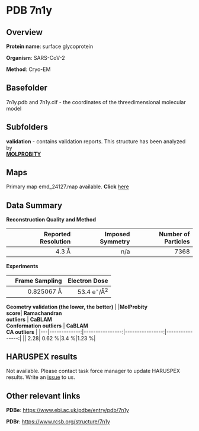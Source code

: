 # PDB 7n1y

## Overview

**Protein name**: surface glycoprotein

**Organism**: SARS-CoV-2

**Method**: Cryo-EM



## Basefolder

7n1y.pdb and 7n1y.cif - the coordinates of the threedimensional molecular model

## Subfolders





**validation** - contains validation reports. This structure has been analyzed by <br>  [**MOLPROBITY**](https://github.com/thorn-lab/coronavirus_structural_task_force/tree/master/pdb/surface_glycoprotein/SARS-CoV-2/7n1y/validation/molprobity)    



## Maps

Primary map emd_24127.map available. **Click** [here](http://ftp.wwpdb.org/pub/emdb/structures/EMD-24127/map/) 

## Data Summary
**Reconstruction Quality and Method**

|   | Reported Resolution | Imposed Symmetry | Number of Particles |
|---|-------------:|----------------:|--------------:|
|   |4.3 Å|n/a|7368|

**Experiments**

|   | Frame Sampling | Electron Dose |
|---|-------------:|----------------:|
|   |0.825067 Å|53.4 e<sup>-</sup>/Å<sup>2</sup>|

**Geometry validation (the lower, the better)**
|   |**MolProbity<br>score**| **Ramachandran<br>outliers** | **CaBLAM<br>Conformation outliers** | **CaBLAM<br>CA outliers** |
|---|-------------:|----------------:|----------------:|----------------:|
||  2.28|  0.62 %|3.4 %|1.23 %|

## HARUSPEX results

Not available. Please contact task force manager to update HARUSPEX results. Write an [issue](https://github.com/thorn-lab/coronavirus_structural_task_force/issues) to us.

## Other relevant links 
**PDBe**:  https://www.ebi.ac.uk/pdbe/entry/pdb/7n1y
 
**PDBr**: https://www.rcsb.org/structure/7n1y 
